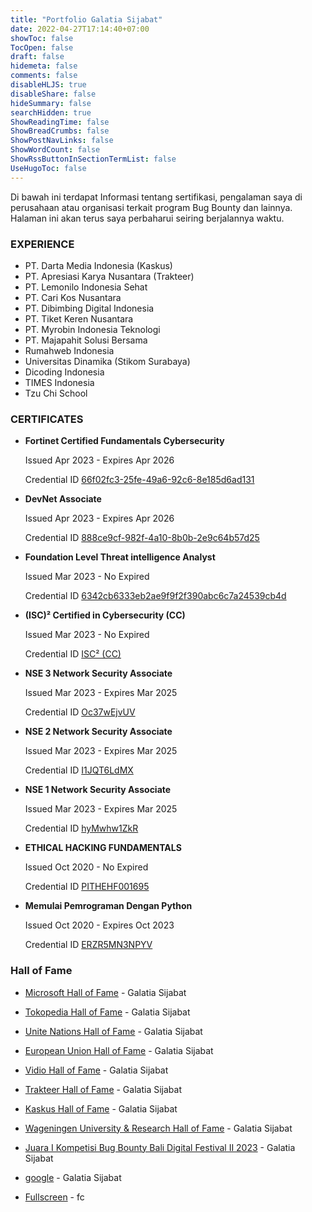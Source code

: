 ```yaml
---
title: "Portfolio Galatia Sijabat"
date: 2022-04-27T17:14:40+07:00
showToc: false
TocOpen: false
draft: false
hidemeta: false
comments: false
disableHLJS: true
disableShare: false
hideSummary: false
searchHidden: true
ShowReadingTime: false
ShowBreadCrumbs: false
ShowPostNavLinks: false
ShowWordCount: false
ShowRssButtonInSectionTermList: false
UseHugoToc: false
---
```



Di bawah ini terdapat Informasi tentang sertifikasi, pengalaman saya di perusahaan atau organisasi terkait program Bug Bounty dan lainnya. Halaman ini akan terus saya perbaharui seiring berjalannya waktu.

### EXPERIENCE

- PT. Darta Media Indonesia (Kaskus)
- PT. Apresiasi Karya Nusantara (Trakteer)
- PT. Lemonilo Indonesia Sehat
- PT. Cari Kos Nusantara
- PT. Dibimbing Digital Indonesia
- PT. Tiket Keren Nusantara
- PT. Myrobin Indonesia Teknologi
- PT. Majapahit Solusi Bersama
- Rumahweb Indonesia
- Universitas Dinamika (Stikom Surabaya)
- Dicoding Indonesia
- TIMES Indonesia
- Tzu Chi School

### CERTIFICATES

- **Fortinet Certified Fundamentals Cybersecurity**

  Issued Apr 2023 - Expires Apr 2026

  Credential ID [66f02fc3-25fe-49a6-92c6-8e185d6ad131](https://www.credly.com/badges/66f02fc3-25fe-49a6-92c6-8e185d6ad131)

- **DevNet Associate**

  Issued Apr 2023 - Expires Apr 2026

  Credential ID [888ce9cf-982f-4a10-8b0b-2e9c64b57d25](https://www.credly.com/badges/888ce9cf-982f-4a10-8b0b-2e9c64b57d25)

- **Foundation Level Threat intelligence Analyst**

  Issued Mar 2023 - No Expired

  Credential ID [6342cb6333eb2ae9f9f2f390abc6c7a24539cb4d](https://arcx.io/verify-certificate?id=6342cb6333eb2ae9f9f2f390abc6c7a24539cb4d&k=173d9a2b4d9140449b1fd69cb37773ad)

- **(ISC)² Certified in Cybersecurity (CC)**

  Issued Mar 2023 - No Expired

  Credential ID [ISC² (CC)](https://drive.google.com/file/d/13t035RykEr8Z92To53nmdSgQNWbgRw1x/view)

- **NSE 3 Network Security Associate**

  Issued Mar 2023 - Expires Mar 2025

  Credential ID [Oc37wEjvUV](https://training.fortinet.com/badges/badge.php?hash=7fb432e0dc29415a29a5806500f90710738309b8)

- **NSE 2 Network Security Associate**

  Issued Mar 2023 - Expires Mar 2025

  Credential ID [I1JQT6LdMX](https://training.fortinet.com/badges/badge.php?hash=5f54e49994a3f94dceb843f67e2a9f9516c9bf58)

- **NSE 1 Network Security Associate**

  Issued Mar 2023 - Expires Mar 2025

  Credential ID [hyMwhw1ZkR](https://training.fortinet.com/badges/badge.php?hash=44782e6a17307765ebb4763221be43d6d7728be3)

- **ETHICAL HACKING FUNDAMENTALS**

  Issued Oct 2020 - No Expired

  Credential ID [PITHEHF001695](https://drive.google.com/file/d/1s6Zc4Tzhrcx6Sm8Noq3Y5spMLI7iCIE9/view)

- **Memulai Pemrograman Dengan Python**

  Issued Oct 2020 - Expires Oct 2023

  Credential ID [ERZR5MN3NPYV](https://www.dicoding.com/certificates/ERZR5MN3NPYV)

### Hall of Fame

- [Microsoft Hall of Fame](https://msrc.microsoft.com/update-guide/acknowledgement/online) - Galatia Sijabat
- [Tokopedia Hall of Fame](#) - Galatia Sijabat
- [Unite Nations Hall of Fame](https://unite.un.org/content/hall-fame) - Galatia Sijabat
- [European Union Hall of Fame](https://www.cert.europa.eu/hall-of-fame) - Galatia Sijabat
- [Vidio Hall of Fame](https://www.vidio.com/pages/vidio-bug-bounty-program) - Galatia Sijabat
- [Trakteer Hall of Fame](https://trakteer.id/our-heroes) - Galatia Sijabat
- [Kaskus Hall of Fame](https://bantuan.kaskus.co.id/hc/id/articles/360026355992-Hall-of-Fame) - Galatia Sijabat
- [Wageningen University & Research Hall of Fame](https://www.wur.nl/nl/over-wageningen/hall-of-fame-responsible-disclosure.htm) - Galatia Sijabat
- [Juara I Kompetisi Bug Bounty Bali Digital Festival II 2023](https://www.google.com/search?q=Juara+I+Kompetisi+Bug+Bounty+Bali+Digital+Festival+II+2023) - Galatia Sijabat


- [google](https://www.google.com/url?sa=i&url=https%3A%2F%2Frebelsec.id) - Galatia Sijabat
- [Fullscreen](https://rebelsec.id/fullscreen.html) - fc
